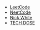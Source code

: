 - [LeetCode](https://leetcode.com/problemset/all/)
- [NeetCode](https://neetcode.io/)
- [Nick White](https://www.youtube.com/playlist?list=PLU_sdQYzUj2keVENTP0a5rdykRSgg9Wp-)
- [TECH DOSE](https://www.youtube.com/c/TECHDOSE4u/playlists)
